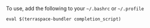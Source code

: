 To use, add the following to your `~/.bashrc` or `~/.profile`

    eval $(terraspace-bundler completion_script)
